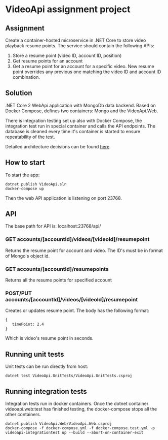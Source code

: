 ﻿# VideoApi assignment project## AssignmentCreate a container-hosted microservice in .NET Core to store video playback resume points. The service should contain the following APIs:1. Store a resume point (video ID, account ID, position)2. Get resume points for an account 3. Get a resume point for an account for a specific video.New resume point overrides any previous one matching the video ID and account ID combination.## Solution.NET Core 2 WebApi application with MongoDb data backend. Based on Docker Compose, defines two containers: Mongo and the VideoApi.Web.There is integration testing set up also with Docker Compose, the integration test run in special container and calls the API endpoints. The database is cleaned every time it's container is started to ensure repeatability of the test.Detailed architecture decisions can be found [here](architecture.md).## How to startTo start the app:```dotnet publish VideoApi.slndocker-compose up```Then the web API application is listening on port 23768.## APIThe base path for API is: localhost:23768/api/### GET accounts/[accountId]/videos/[videoId]/resumepointReturns the resume point for account and video. The ID's must be in format of Mongo's object id.### GET accounts/[accountId]/resumepointsReturns all the resume points for specified account### POST/PUT accounts/[accountId]/videos/[videoId]/resumepointCreates or updates resume point. The body has the following format:```{   timePoint: 2.4}```Which is video's resume point in seconds.## Running unit testsUnit tests can be run directly from host:```dotnet test VideoApi.UnitTests/VideoApi.UnitTests.csproj```## Running integration testsIntegration tests run in docker containers.Once the dotnet container videoapi.web:test has finished testing, the docker-compose stops all the other containers.```dotnet publish VideoApi.Web/VideoApi.Web.csprojdocker-compose -f docker-compose.yml -f docker-compose.test.yml -p videoapi-integrationtest up --build --abort-on-container-exit```